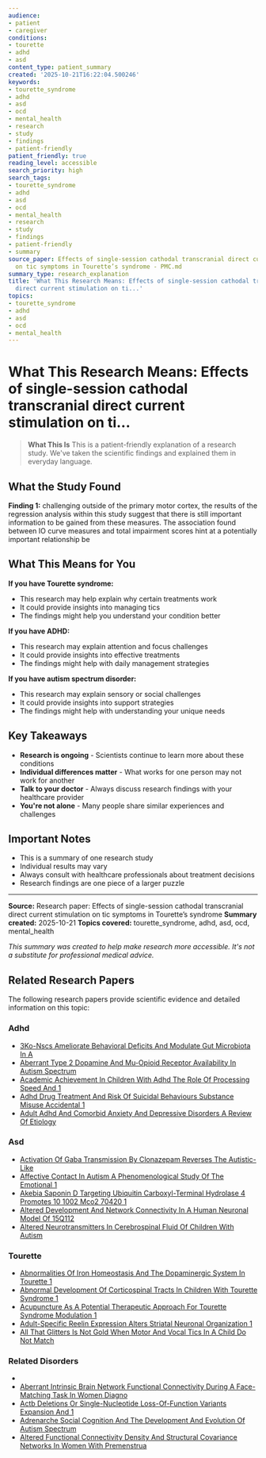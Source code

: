 ```yaml
---
audience:
- patient
- caregiver
conditions:
- tourette
- adhd
- asd
content_type: patient_summary
created: '2025-10-21T16:22:04.500246'
keywords:
- tourette_syndrome
- adhd
- asd
- ocd
- mental_health
- research
- study
- findings
- patient-friendly
patient_friendly: true
reading_level: accessible
search_priority: high
search_tags:
- tourette_syndrome
- adhd
- asd
- ocd
- mental_health
- research
- study
- findings
- patient-friendly
- summary
source_paper: Effects of single-session cathodal transcranial direct current stimulation
  on tic symptoms in Tourette’s syndrome - PMC.md
summary_type: research_explanation
title: 'What This Research Means: Effects of single-session cathodal transcranial
  direct current stimulation on ti...'
topics:
- tourette_syndrome
- adhd
- asd
- ocd
- mental_health
---
```


# What This Research Means: Effects of single-session cathodal transcranial direct current stimulation on ti...

> **What This Is**
> This is a patient-friendly explanation of a research study. We've taken the scientific findings and explained them in everyday language.

## What the Study Found

**Finding 1:** challenging outside of the primary motor cortex, the results of the regression analysis within this study suggest that there is still important information to be gained from these measures. The association found between IO curve measures and total impairment scores hint at a potentially important relationship be

## What This Means for You

**If you have Tourette syndrome:**
- This research may help explain why certain treatments work
- It could provide insights into managing tics
- The findings might help you understand your condition better

**If you have ADHD:**
- This research may explain attention and focus challenges
- It could provide insights into effective treatments
- The findings might help with daily management strategies

**If you have autism spectrum disorder:**
- This research may explain sensory or social challenges
- It could provide insights into support strategies
- The findings might help with understanding your unique needs

## Key Takeaways

- **Research is ongoing** - Scientists continue to learn more about these conditions
- **Individual differences matter** - What works for one person may not work for another
- **Talk to your doctor** - Always discuss research findings with your healthcare provider
- **You're not alone** - Many people share similar experiences and challenges

## Important Notes

- This is a summary of one research study
- Individual results may vary
- Always consult with healthcare professionals about treatment decisions
- Research findings are one piece of a larger puzzle

---

**Source:** Research paper: Effects of single-session cathodal transcranial direct current stimulation on tic symptoms in Tourette’s syndrome
**Summary created:** 2025-10-21
**Topics covered:** tourette_syndrome, adhd, asd, ocd, mental_health

*This summary was created to help make research more accessible. It's not a substitute for professional medical advice.*


## Related Research Papers

The following research papers provide scientific evidence and detailed information on this topic:

### Adhd

- [3Ko-Nscs Ameliorate Behavioral Deficits And Modulate Gut Microbiota In A](../research/research\adhd\3ko-nscs_ameliorate_behavioral_deficits_and_modulate_gut_microbiota_in_a.md)
- [Aberrant Type 2 Dopamine And Mu-Opioid Receptor Availability In Autism Spectrum](../research/research\adhd\aberrant_type_2_dopamine_and_mu-opioid_receptor_availability_in_autism_spectrum.md)
- [Academic Achievement In Children With Adhd The Role Of Processing Speed And 1](../research/research\adhd\academic_achievement_in_children_with_adhd_the_role_of_processing_speed_and_1.md)
- [Adhd Drug Treatment And Risk Of Suicidal Behaviours Substance Misuse Accidental 1](../research/research\adhd\adhd_drug_treatment_and_risk_of_suicidal_behaviours_substance_misuse_accidental_1.md)
- [Adult Adhd And Comorbid Anxiety And Depressive Disorders A Review Of Etiology](../research/research\adhd\adult_adhd_and_comorbid_anxiety_and_depressive_disorders_a_review_of_etiology.md)

### Asd

- [Activation Of Gaba Transmission By Clonazepam Reverses The Autistic-Like](../research/research\asd\activation_of_gaba_transmission_by_clonazepam_reverses_the_autistic-like.md)
- [Affective Contact In Autism A Phenomenological Study Of The Emotional 1](../research/research\asd\affective_contact_in_autism_a_phenomenological_study_of_the_emotional_1.md)
- [Akebia Saponin D Targeting Ubiquitin Carboxyl-Terminal Hydrolase 4 Promotes 10 1002 Mco2 70420 1](../research/research\asd\akebia_saponin_d_targeting_ubiquitin_carboxyl-terminal_hydrolase_4_promotes_10_1002_mco2_70420_1.md)
- [Altered Development And Network Connectivity In A Human Neuronal Model Of 15Q112](../research/research\asd\altered_development_and_network_connectivity_in_a_human_neuronal_model_of_15q112.md)
- [Altered Neurotransmitters In Cerebrospinal Fluid Of Children With Autism](../research/research\asd\altered_neurotransmitters_in_cerebrospinal_fluid_of_children_with_autism.md)

### Tourette

- [Abnormalities Of Iron Homeostasis And The Dopaminergic System In Tourette 1](../research/research\tourette\abnormalities_of_iron_homeostasis_and_the_dopaminergic_system_in_tourette_1.md)
- [Abnormal Development Of Corticospinal Tracts In Children With Tourette Syndrome 1](../research/research\tourette\abnormal_development_of_corticospinal_tracts_in_children_with_tourette_syndrome_1.md)
- [Acupuncture As A Potential Therapeutic Approach For Tourette Syndrome Modulation 1](../research/research\tourette\acupuncture_as_a_potential_therapeutic_approach_for_tourette_syndrome_modulation_1.md)
- [Adult-Specific Reelin Expression Alters Striatal Neuronal Organization 1](../research/research\tourette\adult-specific_reelin_expression_alters_striatal_neuronal_organization_1.md)
- [All That Glitters Is Not Gold When Motor And Vocal Tics In A Child Do Not Match](../research/research\tourette\all_that_glitters_is_not_gold_when_motor_and_vocal_tics_in_a_child_do_not_match.md)

### Related Disorders

- [](../research/research\related-disorders\.md)
- [Aberrant Intrinsic Brain Network Functional Connectivity During A Face-Matching Task In Women Diagno](../research/research\related-disorders\aberrant_intrinsic_brain_network_functional_connectivity_during_a_face-matching_task_in_women_diagno.md)
- [Actb Deletions Or Single-Nucleotide Loss-Of-Function Variants Expansion And 1](../research/research\related-disorders\actb_deletions_or_single-nucleotide_loss-of-function_variants_expansion_and_1.md)
- [Adrenarche Social Cognition And The Development And Evolution Of Autism Spectrum](../research/research\related-disorders\adrenarche_social_cognition_and_the_development_and_evolution_of_autism_spectrum.md)
- [Altered Functional Connectivity Density And Structural Covariance Networks In Women With Premenstrua](../research/research\related-disorders\altered_functional_connectivity_density_and_structural_covariance_networks_in_women_with_premenstrua.md)

